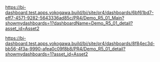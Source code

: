 https://bi-dashboard.test.apps.yokogawa.build/bi/site/pr4/dashboards/6bf61bd7-eff7-4571-9282-5643336ad85c/PR4/Demo_R5_01_Main?showmydashboards=1?dashboardName=Demo_R5_01_detail?asset_id=Asset2

https://bi-dashboard.test.apps.yokogawa.build/bi/site/pr4/dashboards/8f84ec3d-bb56-4f3a-9990-afea0c09f8b8/PR4/Demo_R5_01_detail?showmydashboards=1?asset_id=Asset2